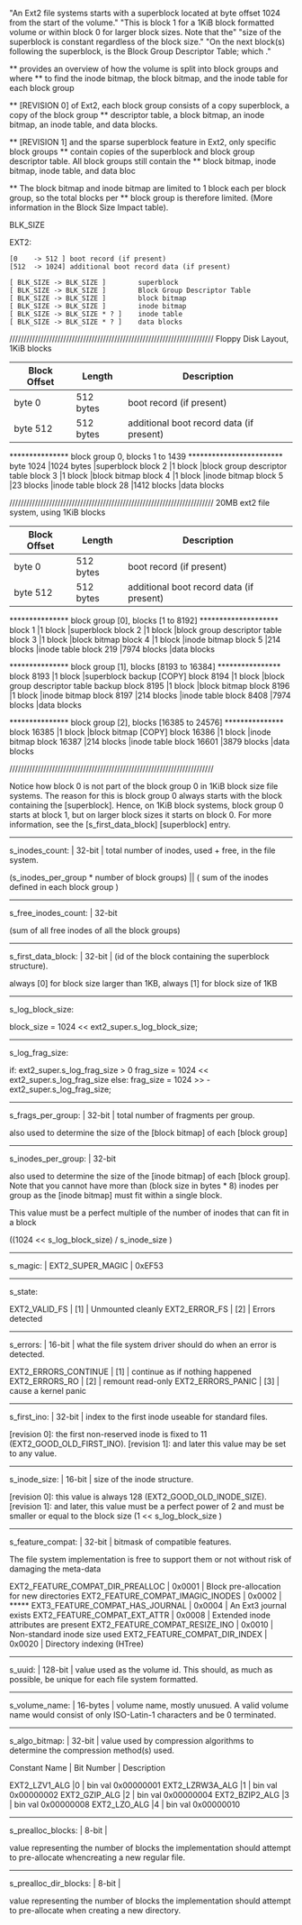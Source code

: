 "An Ext2 file systems starts with a superblock located at byte offset 1024 from the start of the volume."
"This is block 1 for a 1KiB block formatted volume or within block 0 for larger block sizes. Note that the"
"size of the superblock is constant regardless of the block size."
"On the next block(s) following the superblock, is the Block Group Descriptor Table; which ."

** provides an overview of how the volume is split into block groups and where 
** to find the inode bitmap, the block bitmap, and the inode table for each block group

** [REVISION 0] of Ext2, each block group consists of a copy superblock, a copy of the block group
** descriptor table, a block bitmap, an inode bitmap, an inode table, and data blocks.

** [REVISION 1] and the sparse superblock feature in Ext2, only specific block groups
** contain copies of the superblock and block group descriptor table. All block groups still contain the
** block bitmap, inode bitmap, inode table, and data bloc

** The block bitmap and inode bitmap are limited to 1 block each per block group, so the total blocks per
** block group is therefore limited. (More information in the Block Size Impact table).

BLK_SIZE

EXT2: 
    
    [0    -> 512 ] boot record (if present) 
    [512  -> 1024] additional boot record data (if present)

    [ BLK_SIZE -> BLK_SIZE ]        superblock 
    [ BLK_SIZE -> BLK_SIZE ]        Block Group Descriptor Table
    [ BLK_SIZE -> BLK_SIZE ]        block bitmap
    [ BLK_SIZE -> BLK_SIZE ]        inode bitmap
    [ BLK_SIZE -> BLK_SIZE * ? ]    inode table
    [ BLK_SIZE -> BLK_SIZE * ? ]    data blocks


////////////////////////////////////////////////////////////////////////
Floppy Disk Layout, 1KiB blocks

Block Offset        | Length            | Description
--------------------|-------------------|-------------------------------
byte 0              |512 bytes          |boot record (if present)
byte 512            |512 bytes          |additional boot record data (if present)

*************** block group 0, blocks 1 to 1439 ************************
byte 1024           |1024 bytes         |superblock
block 2             |1 block            |block group descriptor table
block 3             |1 block            |block bitmap
block 4             |1 block            |inode bitmap
block 5             |23 blocks          |inode table
block 28            |1412 blocks        |data blocks

////////////////////////////////////////////////////////////////////////
20MB ext2 file system, using 1KiB blocks

Block Offset        | Length            | Description
--------------------|-------------------|-------------------------------
byte 0              |512 bytes          |boot record (if present)
byte 512            |512 bytes          |additional boot record data (if present)

*************** block group [0], blocks [1 to 8192] ********************
block 1             |1 block            |superblock
block 2             |1 block            |block group descriptor table
block 3             |1 block            |block bitmap
block 4             |1 block            |inode bitmap
block 5             |214 blocks         |inode table
block 219           |7974 blocks        |data blocks

*************** block group [1], blocks [8193 to 16384] ****************
block 8193          |1 block            |superblock backup       [COPY]
block 8194          |1 block            |block group descriptor table backup
block 8195          |1 block            |block bitmap
block 8196          |1 block            |inode bitmap
block 8197          |214 blocks         |inode table
block 8408          |7974 blocks        |data blocks

*************** block group [2], blocks [16385 to 24576] ***************
block 16385         |1 block            |block bitmap            [COPY]
block 16386         |1 block            |inode bitmap
block 16387         |214 blocks         |inode table
block 16601         |3879 blocks        |data blocks

////////////////////////////////////////////////////////////////////////

Notice how block 0 is not part of the block group 0 in 1KiB block size file systems. The reason for this is
block group 0 always starts with the block containing the [superblock]. Hence, on 1KiB block systems,
block group 0 starts at block 1, but on larger block sizes it starts on block 0. For more information, see
the [s_first_data_block] [superblock] entry.


-------------------------------------
s_inodes_count: | 32-bit | total number of inodes, used + free, in the file system. 

(s_inodes_per_group * number of block groups) 
|| 
( sum of the inodes defined in each block group )

-------------------------------------
s_free_inodes_count: | 32-bit

(sum of all free inodes of all the block groups)

-------------------------------------
s_first_data_block: | 32-bit | (id of the block containing the superblock structure).

always [0] for block size larger than 1KB, 
always [1] for block size of 1KB

-------------------------------------
s_log_block_size:

block_size = 1024 << ext2_super.s_log_block_size;

-------------------------------------
s_log_frag_size:

if: ext2_super.s_log_frag_size > 0
    frag_size = 1024 << ext2_super.s_log_frag_size
else: 
    frag_size = 1024 >> -ext2_super.s_log_frag_size;

-------------------------------------
s_frags_per_group: | 32-bit | total number of fragments per group. 

also used to determine the size of the [block bitmap] of each [block group]

-------------------------------------
s_inodes_per_group: | 32-bit 

also used to determine the size of the [inode bitmap] of each [block group]. 
Note that you cannot have more than (block size in bytes * 8) inodes per group as the [inode bitmap] 
must fit within a single block. 

This value must be a perfect multiple of the number of inodes that can fit in a block 

((1024 << s_log_block_size) / s_inode_size )

-------------------------------------
s_magic: | EXT2_SUPER_MAGIC | 0xEF53

-------------------------------------
s_state:

EXT2_VALID_FS | [1] | Unmounted cleanly
EXT2_ERROR_FS | [2] | Errors detected

-------------------------------------
s_errors: | 16-bit | what the file system driver should do when an error is detected. 

EXT2_ERRORS_CONTINUE | [1] | continue as if nothing happened
EXT2_ERRORS_RO       | [2] | remount read-only
EXT2_ERRORS_PANIC    | [3] | cause a kernel panic

-------------------------------------
s_first_ino: | 32-bit | index to the first inode useable for standard files. 

[revision 0]: the first non-reserved inode is fixed to 11 (EXT2_GOOD_OLD_FIRST_INO). 
[revision 1]: and later this value may be set to any value.

-------------------------------------
s_inode_size: | 16-bit | size of the inode structure. 

[revision 0]: this value is always 128 (EXT2_GOOD_OLD_INODE_SIZE). 
[revision 1]: and later, this value must be a perfect power of 2
and must be smaller or equal to the block size (1 << s_log_block_size )

-------------------------------------
s_feature_compat: | 32-bit | bitmask of compatible features. 

The file system implementation is free to support them or not without risk of damaging the meta-data

EXT2_FEATURE_COMPAT_DIR_PREALLOC    | 0x0001    | Block pre-allocation for new directories
EXT2_FEATURE_COMPAT_IMAGIC_INODES   | 0x0002    | *****
EXT3_FEATURE_COMPAT_HAS_JOURNAL     | 0x0004    | An Ext3 journal exists
EXT2_FEATURE_COMPAT_EXT_ATTR        | 0x0008    | Extended inode attributes are present
EXT2_FEATURE_COMPAT_RESIZE_INO      | 0x0010    | Non-standard inode size used
EXT2_FEATURE_COMPAT_DIR_INDEX       | 0x0020    | Directory indexing (HTree)

-------------------------------------
s_uuid: | 128-bit | value used as the volume id. 
This should, as much as possible, be unique for each file system formatted.

-------------------------------------
s_volume_name: | 16-bytes | volume name, mostly unusued. 
A valid volume name would consist of only ISO-Latin-1 characters and be 0 terminated.

-------------------------------------
s_algo_bitmap: | 32-bit | value used by compression algorithms to determine the compression method(s) used.

Constant Name       | Bit Number    | Description

EXT2_LZV1_ALG       |0              | bin val 0x00000001
EXT2_LZRW3A_ALG     |1              | bin val 0x00000002
EXT2_GZIP_ALG       |2              | bin val 0x00000004
EXT2_BZIP2_ALG      |3              | bin val 0x00000008
EXT2_LZO_ALG        |4              | bin val 0x00000010

-------------------------------------
s_prealloc_blocks: | 8-bit | 

value representing the number of blocks the implementation 
should attempt to pre-allocate whencreating a new regular file.

-------------------------------------
s_prealloc_dir_blocks: | 8-bit | 

value representing the number of blocks the implementation should 
attempt to pre-allocate when creating a new directory.
